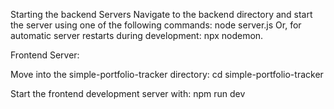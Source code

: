 Starting the backend Servers
Navigate to the backend directory and start the server using one of the following commands:
node server.js
Or, for automatic server restarts during development: npx nodemon.

Frontend Server:

Move into the simple-portfolio-tracker directory:
cd simple-portfolio-tracker

Start the frontend development server with:
npm run dev
